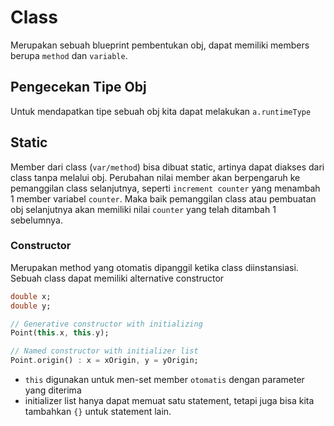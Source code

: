 # Class

Merupakan sebuah blueprint pembentukan obj, dapat memiliki members berupa `method` dan `variable`.

## Pengecekan Tipe Obj

Untuk mendapatkan tipe sebuah obj kita dapat melakukan `a.runtimeType`

## Static

Member dari class (`var/method`) bisa dibuat static, artinya dapat diakses dari class tanpa melalui obj. Perubahan nilai member akan berpengaruh ke pemanggilan class selanjutnya, seperti `increment counter` yang menambah 1 member variabel `counter`. Maka baik pemanggilan class atau pembuatan obj selanjutnya akan memiliki nilai `counter` yang telah ditambah 1 sebelumnya.

### Constructor

Merupakan method yang otomatis dipanggil ketika class diinstansiasi. Sebuah class dapat memiliki alternative constructor

```dart
double x;
double y;

// Generative constructor with initializing
Point(this.x, this.y);

// Named constructor with initializer list
Point.origin() : x = xOrigin, y = yOrigin;
```

- `this` digunakan untuk men-set member `otomatis` dengan parameter yang diterima
- initializer list hanya dapat memuat satu statement, tetapi juga bisa kita tambahkan `{}` untuk statement lain.
